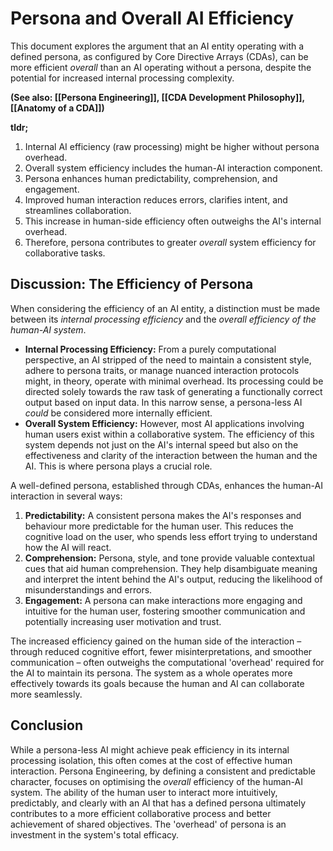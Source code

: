 # **Persona and Overall AI Efficiency**

This document explores the argument that an AI entity operating with a defined persona, as configured by Core Directive Arrays (CDAs), can be more efficient *overall* than an AI operating without a persona, despite the potential for increased internal processing complexity.

**(See also: \[\[Persona Engineering\]\], \[\[CDA Development Philosophy\]\], \[\[Anatomy of a CDA\]\])**

**tldr;**

1. Internal AI efficiency (raw processing) might be higher without persona overhead.  
2. Overall system efficiency includes the human-AI interaction component.  
3. Persona enhances human predictability, comprehension, and engagement.  
4. Improved human interaction reduces errors, clarifies intent, and streamlines collaboration.  
5. This increase in human-side efficiency often outweighs the AI's internal overhead.  
6. Therefore, persona contributes to greater *overall* system efficiency for collaborative tasks.

## **Discussion: The Efficiency of Persona**

When considering the efficiency of an AI entity, a distinction must be made between its *internal processing efficiency* and the *overall efficiency of the human-AI system*.

* **Internal Processing Efficiency:** From a purely computational perspective, an AI stripped of the need to maintain a consistent style, adhere to persona traits, or manage nuanced interaction protocols might, in theory, operate with minimal overhead. Its processing could be directed solely towards the raw task of generating a functionally correct output based on input data. In this narrow sense, a persona-less AI *could* be considered more internally efficient.  
* **Overall System Efficiency:** However, most AI applications involving human users exist within a collaborative system. The efficiency of this system depends not just on the AI's internal speed but also on the effectiveness and clarity of the interaction between the human and the AI. This is where persona plays a crucial role.

A well-defined persona, established through CDAs, enhances the human-AI interaction in several ways:

1. **Predictability:** A consistent persona makes the AI's responses and behaviour more predictable for the human user. This reduces the cognitive load on the user, who spends less effort trying to understand how the AI will react.  
2. **Comprehension:** Persona, style, and tone provide valuable contextual cues that aid human comprehension. They help disambiguate meaning and interpret the intent behind the AI's output, reducing the likelihood of misunderstandings and errors.  
3. **Engagement:** A persona can make interactions more engaging and intuitive for the human user, fostering smoother communication and potentially increasing user motivation and trust.

The increased efficiency gained on the human side of the interaction – through reduced cognitive effort, fewer misinterpretations, and smoother communication – often outweighs the computational 'overhead' required for the AI to maintain its persona. The system as a whole operates more effectively towards its goals because the human and AI can collaborate more seamlessly.

## **Conclusion**

While a persona-less AI might achieve peak efficiency in its internal processing isolation, this often comes at the cost of effective human interaction. Persona Engineering, by defining a consistent and predictable character, focuses on optimising the *overall* efficiency of the human-AI system. The ability of the human user to interact more intuitively, predictably, and clearly with an AI that has a defined persona ultimately contributes to a more efficient collaborative process and better achievement of shared objectives. The 'overhead' of persona is an investment in the system's total efficacy.